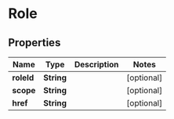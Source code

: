 
# Role

## Properties
Name | Type | Description | Notes
------------ | ------------- | ------------- | -------------
**roleId** | **String** |  |  [optional]
**scope** | **String** |  |  [optional]
**href** | **String** |  |  [optional]




